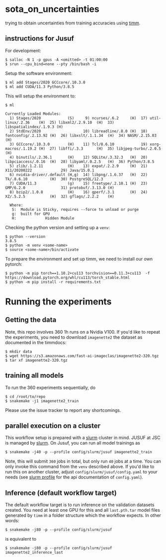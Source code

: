 # sota_on_uncertainties

trying to obtain uncertainties from training accuracies using [timm](https://github.com/rwightman/pytorch-image-models/).

## instructions for Jusuf

For development:
```
$ salloc -N 1 -p gpus -A <omitted> -t 01:00:00
$ srun --cpu_bind=none --pty /bin/bash -i
```

Setup the software environment:

```
$ ml add Stages/2020 GCCcore/.10.3.0
$ ml add CUDA/11.3 Python/3.8.5
```
This will setup the environment to:
```
$ ml

Currently Loaded Modules:
  1) Stages/2020            (S)     9) ncurses/.6.2     (H)  17) util-linux/.2.36    (H)  25) libxml2/.2.9.10  (H)  33) libspatialindex/.1.9.3 (H)
  2) StdEnv/2020                   10) libreadline/.8.0 (H)  18) fontconfig/.2.13.92 (H)  26) libxslt/.1.1.34  (H)  34) NASM/.2.15.03          (H)
  3) GCCcore/.10.3.0        (H)    11) Tcl/8.6.10            19) xorg-macros/.1.19.2 (H)  27) libffi/.3.3      (H)  35) libjpeg-turbo/.2.0.5   (H)
  4) binutils/.2.36.1       (H)    12) SQLite/.3.32.3   (H)  20) libpciaccess/.0.16  (H)  28) libyaml/.0.2.5   (H)  36) Python/3.8.5
  5) zlib/.1.2.11           (H)    13) expat/.2.2.9     (H)  21) X11/20200222             29) Java/15.0.1
  6) nvidia-driver/.default (H,g)  14) libpng/.1.6.37   (H)  22) Tk/.8.6.10          (H)  30) PostgreSQL/12.3
  7) CUDA/11.3              (g)    15) freetype/.2.10.1 (H)  23) GMP/6.2.0                31) protobuf/.3.13.0 (H)
  8) bzip2/.1.0.8           (H)    16) gperf/.3.1       (H)  24) XZ/.5.2.5           (H)  32) gflags/.2.2.2    (H)

  Where:
   S:  Module is Sticky, requires --force to unload or purge
   g:  built for GPU
   H:             Hidden Module

```
Checking the python version and setting up a `venv`:
```
$ python --version
3.8.5
$ python -m venv <some-name>
$ source <some-name>/bin/activate
```

To prepare the environment and set up timm, we need to install our own pytorch:

```
$ python -m pip torch==1.10.2+cu113 torchvision==0.11.3+cu113  -f https://download.pytorch.org/whl/cu113/torch_stable.html
$ python -m pip install -r requirements.txt
```

# Running the experiments

## Getting the data

Note, this repo involves 360 1h runs on a Nvidia V100. If you'd like to repeat the experiments, you need to download `imagenette2` the dataset as documented in the timmdocs:

```
$ mkdir data
$ wget https://s3.amazonaws.com/fast-ai-imageclas/imagenette2-320.tgz
$ tar xf imagenette2-320.tgz
```

## training all models

To run the 360 experiments sequentially, do

```
$ cd /root/to/repo
$ snakemake -j1 imagenette2_train
```

Please use the issue tracker to report any shortcomings.

## parallel execution on a cluster

This workflow setup is prepared with a [slurm](https://slurm.schedm.com) cluster in mind. JUSUF at JSC is managed by [slurm](https://slurm.schedm.com). On Jusuf, you can run all model trainings as

```
$ snakemake -j40 -p --profile config/slurm/jusuf imagenette2_train
```

Note, this will submit `360` jobs in total, but only run `40` jobs at a time. You can only invoke this command from the `venv` described above. If you'd like to run this on another cluster, adjust `config/slurm/jusuf/config.yaml` to your needs (see [slurm profile](https://github.com/Snakemake-Profiles/slurm) for the api documentation of `config.yaml`).

## Inference (default workflow target)

The default workflow target is to run inference on the validation datasets created. You need at least one GPU for this and all `last.pth.tar` model files generated by `timm` in a folder structure which the workflow expects. In other words:

```
$ snakemake -j80 -p --profile config/slurm/jusuf
```

is equivalent to 

```
$ snakemake -j80 -p --profile config/slurm/jusuf imagenette2_inference_last
```


